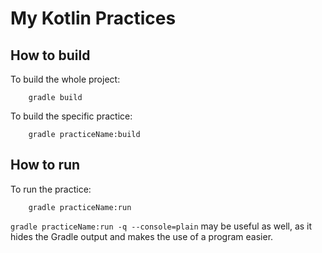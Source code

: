 # My Kotlin Practices

## How to build

To build the whole project:
```
    gradle build
```
To build the specific practice:
```
    gradle practiceName:build
```

## How to run

To run the practice:
```
    gradle practiceName:run
```
`gradle practiceName:run -q --console=plain` may be useful as well, as it hides the Gradle output and makes the use of a program easier.